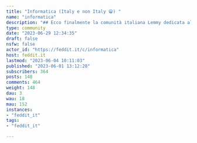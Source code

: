 ```yaml
---
title: "Informatica (Italy e non Italy 😁) " 
name: "informatica"
description: "## Ecco finalmente la comunità italiana Lemmy dedicata all'informatica!***Questo è il luogo in cui condividere post sul mondo dell'informatica: notizie su hardware e software, cybersecurity, cyberwarfare, hacking, nuovi prodotti, data breach!***Ricordiamo che esistono anche alcune comunità che si occupano di argomenti più specifici, quali:- **[Le Alternative](https://feddit.it/c/lealternative)**, dedicata alle alternative open source ai prodotti più diffusi- **[Etica Digitale](https://feddit.it/c/eticadigitale)**, dedicata alle implicazioni etiche della tecnologia- **[Pirati Europei](https://feddit.it/c/pirati)**, dedicata al mondo dei pirati italiani ed europei- **[Che succede nel Fediverso](https://feddit.it/c/fediverso)**, dedicata alle notizie sul fediverso- **[Devol](https://feddit.it/c/devol)**, con le notizie sulle istanze del fediverso e i servizi di decentralizzazione del collettivo Devol- **[Lavoratori Tech](https://feddit.it/c/lavoro)**, dedicata al tema del lavoro tecnologico- **[Videogiochi](https://feddit.it/c/videogiochi)**, dedicata al gaming- **[Retrogaming](https://feddit.it/c/retrogaming)**, per i videogiochi vintage- **[GNU/Linux Italia](https://feddit.it/c/gnulinuxitalia)**, dedicata nello specifico al mondo del pinguino### **Regole della comunità:**🏳️\u200d🌈 chiediamo educazione e rispetto per gli altri 🎃 anche se ci chiamiamo Informatica non banniamo gli utenti a caso 😁🚫 trolling, shitposting e molestie sono vietati💲 è vietato superare il confine che separa l'informazione dalla pubblicità🔊 evitiamo il clickbait e il sensazionalismo📖 per il resto valgono le regole dell'istanza [al link https://feddit.it/post/6 ](https://feddit.it/post/6 )"
type: community
date: "2023-06-29 12:34:35"
draft: false
nsfw: false
actor_id: "https://feddit.it/c/informatica"
host: feddit.it
lastmod: "2023-06-04 10:11:03"
published: "2023-06-01 13:12:28"
subscribers: 364
posts: 148
comments: 464
weight: 148
dau: 3
wau: 18
mau: 152
instances:
- "feddit_it"
tags: 
- "feddit_it"

---
```

